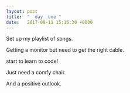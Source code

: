 ```yaml
---
layout: post
title:  "  day  one "
date:   2017-08-11 15:16:30 +0000
---
```




Set up my playlist of          songs.       

Getting a monitor but need to get the right           cable.          

start to learn to code!         

Just need a comfy             chair.           

And a                        positive outlook.                                   
